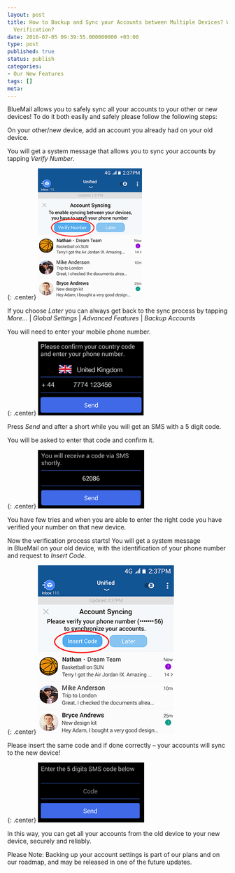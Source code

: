 ```yaml
---
layout: post
title: How to Backup and Sync your Accounts between Multiple Devices? What is SMS
  Verification?
date: 2016-07-05 09:39:55.000000000 +03:00
type: post
published: true
status: publish
categories:
- Our New Features
tags: []
meta:
---
```


BlueMail allows you to safely sync all your accounts to your other or new devices! To do it both easily and safely please follow the following steps:

On your other/new device, add an account you already had on your old device.

You will get a system message that allows you to sync your accounts by tapping *Verify Number*.

{: .center}
![Thumb1](/assets/1_thumb-1.png)

If you choose *Later* you can always get back to the sync process by tapping *More...* \| *Global Settings* \| *Advanced Features* \| *Backup Accounts*

You will need to enter your mobile phone number.

{: .center}
![SMS](/assets/2_thumb.png)

Press *Send* and after a short while you will get an SMS with a 5 digit code.

You will be asked to enter that code and confirm it.

{: .center}
![SMS2](/assets/3.png)

You have few tries and when you are able to enter the right code you have verified your number on that new device.

Now the verification process starts! You will get a system message in BlueMail on your old device, with the identification of your phone number and request to *Insert Code*.

{: .center}
![Verification](/assets/4-1-2.png)

Please insert the same code and if done correctly – your accounts will sync to the new device!

{: .center}
![Verification2](/assets/5.png)

In this way, you can get all your accounts from the old device to your new device, securely and reliably.

Please Note: Backing up your account settings is part of our plans and on our roadmap, and may be released in one of the future updates.